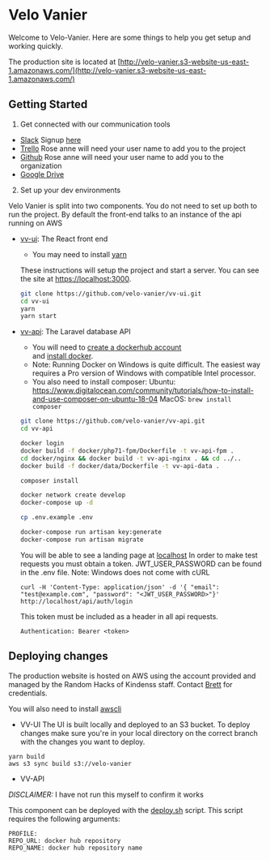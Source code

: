 # Velo Vanier

Welcome to Velo-Vanier. Here are some things to help you get setup and working
quickly.

The production site is located at [http://velo-vanier.s3-website-us-east-1.amazonaws.com/](http://velo-vanier.s3-website-us-east-1.amazonaws.com/)

## Getting Started
1. Get connected with our communication tools
  - [Slack](https://rhokottawa.slack.com) 
    Signup [here](https://rhok.ca/slack-sign-up/)
  - [Trello](https://trello.com/b/gocKz32m/rhok-v%C3%A9lo-vanier-bike-loans) 
    Rose anne will need your user name to add you to the project 
  - [Github](https://github.com/velo-vanier)
    Rose anne will need your user name to add you to the organization 
  - [Google Drive](https://drive.google.com/drive/folders/16bpPqPLWkoC2b_yZw0GBflFc6RV5Aewn)

2. Set up your dev environments

  Velo Vanier is split into two components. You do not need to set up both to 
  run the project. By default the front-end talks to an instance of the api 
  running on AWS

  - [vv-ui](https://github.com/velo-vanier/vv-ui): The React front end 
    - You may need to install [yarn](https://yarnpkg.com/lang/en/docs/install/)

    These instructions will setup the project and start a server. You can see the 
    site at [https://localhost:3000](https://localhost:3000).

    ```sh
    git clone https://github.com/velo-vanier/vv-ui.git
    cd vv-ui
    yarn 
    yarn start
    ``` 
  - [vv-api](https://github.com/velo-vanier/vv-api): The Laravel database API 
    - You will need to [create a dockerhub account](https://hub.docker.com/)  
      and [install docker](https://hub.docker.com/welcome).
    - Note: Running Docker on Windows is quite difficult. The easiest way requires a Pro version of Windows with compatible Intel processor.
    - You also need to install composer: 
    Ubuntu: https://www.digitalocean.com/community/tutorials/how-to-install-and-use-composer-on-ubuntu-18-04
    MacOS: `brew install composer`

    ```sh
    git clone https://github.com/velo-vanier/vv-api.git
    cd vv-api

    docker login
    docker build -f docker/php71-fpm/Dockerfile -t vv-api-fpm .
    cd docker/nginx && docker build -t vv-api-nginx . && cd ../..
    docker build -f docker/data/Dockerfile -t vv-api-data .

    composer install

    docker network create develop
    docker-compose up -d

    cp .env.example .env

    docker-compose run artisan key:generate
    docker-compose run artisan migrate
    ```
    You will be able to see a landing page at [localhost](http://localhost)
    In order to make test requests you must obtain a token. JWT_USER_PASSWORD
    can be found in the .env file.
    Note: Windows does not come with cURL

    ```
    curl -H 'Content-Type: application/json' -d '{ "email": "test@example.com", "password": "<JWT_USER_PASSWORD>"}' http://localhost/api/auth/login
    ```
    
    This token must be included as a header in all api requests.
    ```
    Authentication: Bearer <token>
    ```

## Deploying changes 
The production website is hosted on AWS using the account provided and managed 
by the Random Hacks of Kindenss staff. Contact [Brett](https://github.com/tackaberry) 
for credentials.

You will also need to install [awscli](https://docs.aws.amazon.com/cli/latest/userguide/installing.html) 

- VV-UI
The UI is built locally and deployed to an S3 bucket. To deploy changes
make sure you're in your local directory on the correct branch with the 
changes you want to deploy.

```
yarn build
aws s3 sync build s3://velo-vanier
```

- VV-API

_DISCLAIMER:_ I have not run this myself to confirm it works 

This component can be deployed with the [deploy.sh](https://github.com/velo-vanier/vv-api/blob/master/deploy.sh)
script. This script requires the following arguments:

```
PROFILE:
REPO_URL: docker hub repository
REPO_NAME: docker hub repository name
```
